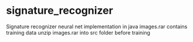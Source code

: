 # signature_recognizer
Signature recognizer neural net implementation in java
images.rar contains training data
unzip images.rar into src folder before training
